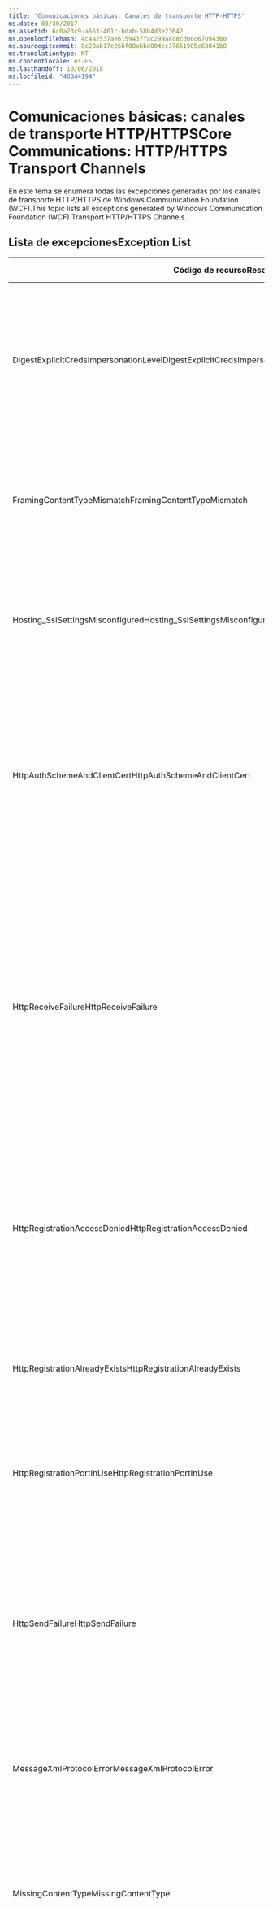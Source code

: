 ```yaml
---
title: 'Comunicaciones básicas: Canales de transporte HTTP-HTTPS'
ms.date: 03/30/2017
ms.assetid: 6c0a23c9-a663-461c-bdab-58b4d3e23642
ms.openlocfilehash: 4c4a2537ae615943ffac299a8c8cd00c67094360
ms.sourcegitcommit: 8c28ab17c26bf08abbd004cc37651985c68841b8
ms.translationtype: MT
ms.contentlocale: es-ES
ms.lasthandoff: 10/06/2018
ms.locfileid: "48844194"
---
```

# <a name="core-communications-httphttps-transport-channels"></a><span data-ttu-id="20e19-102">Comunicaciones básicas: canales de transporte HTTP/HTTPS</span><span class="sxs-lookup"><span data-stu-id="20e19-102">Core Communications: HTTP/HTTPS Transport Channels</span></span>
<span data-ttu-id="20e19-103">En este tema se enumera todas las excepciones generadas por los canales de transporte HTTP/HTTPS de Windows Communication Foundation (WCF).</span><span class="sxs-lookup"><span data-stu-id="20e19-103">This topic lists all exceptions generated by Windows Communication Foundation (WCF) Transport HTTP/HTTPS Channels.</span></span>  
  
## <a name="exception-list"></a><span data-ttu-id="20e19-104">Lista de excepciones</span><span class="sxs-lookup"><span data-stu-id="20e19-104">Exception List</span></span>  
  
|<span data-ttu-id="20e19-105">Código de recurso</span><span class="sxs-lookup"><span data-stu-id="20e19-105">Resource Code</span></span>|<span data-ttu-id="20e19-106">Cadena de recurso</span><span class="sxs-lookup"><span data-stu-id="20e19-106">Resource String</span></span>|  
|-------------------|---------------------|  
|<span data-ttu-id="20e19-107">DigestExplicitCredsImpersonationLevel</span><span class="sxs-lookup"><span data-stu-id="20e19-107">DigestExplicitCredsImpersonationLevel</span></span>|<span data-ttu-id="20e19-108">Se especificó el nivel de suplantación especificado.</span><span class="sxs-lookup"><span data-stu-id="20e19-108">The specified impersonation level was specified.</span></span> <span data-ttu-id="20e19-109">La autenticación implícita del HTTP solo admite el nivel de 'Suplantación' cuando se utiliza con una credencial explícita.</span><span class="sxs-lookup"><span data-stu-id="20e19-109">HTTP Digest authentication only supports the 'Impersonation' level when used with an explicit credential.</span></span>|  
|<span data-ttu-id="20e19-110">FramingContentTypeMismatch</span><span class="sxs-lookup"><span data-stu-id="20e19-110">FramingContentTypeMismatch</span></span>|<span data-ttu-id="20e19-111">El tipo de contenido especificado no lo admitió el servicio especificado.</span><span class="sxs-lookup"><span data-stu-id="20e19-111">The specified content type was not supported by the specified service.</span></span> <span data-ttu-id="20e19-112">Los enlaces de servicio y cliente puede que no coincidan.</span><span class="sxs-lookup"><span data-stu-id="20e19-112">The client and service bindings may be mismatched.</span></span>|  
|<span data-ttu-id="20e19-113">Hosting_SslSettingsMisconfigured</span><span class="sxs-lookup"><span data-stu-id="20e19-113">Hosting_SslSettingsMisconfigured</span></span>|<span data-ttu-id="20e19-114">Los valores de Secure Sockets Layer para el servicio especificado no coinciden con los de Internet Information Services.</span><span class="sxs-lookup"><span data-stu-id="20e19-114">The Secure Sockets Layer settings for the specified service do not match those of the Internet Information Services.</span></span>|  
|<span data-ttu-id="20e19-115">HttpAuthSchemeAndClientCert</span><span class="sxs-lookup"><span data-stu-id="20e19-115">HttpAuthSchemeAndClientCert</span></span>|<span data-ttu-id="20e19-116">El generador de agentes de escucha de HTTPS se configuró para que requiera un certificado de cliente y el esquema de autenticación especificado.</span><span class="sxs-lookup"><span data-stu-id="20e19-116">The HTTPS listener factory was configured to require a client certificate and the specified authentication scheme.</span></span> <span data-ttu-id="20e19-117">Sin embargo, solo se puede requerir una forma de autenticación de cliente al mismo tiempo.</span><span class="sxs-lookup"><span data-stu-id="20e19-117">However, only one form of client authentication can be required at one time.</span></span>|  
|<span data-ttu-id="20e19-118">HttpReceiveFailure</span><span class="sxs-lookup"><span data-stu-id="20e19-118">HttpReceiveFailure</span></span>|<span data-ttu-id="20e19-119">Un error ocurrido al recibir la respuesta HTTP en lo especificado.</span><span class="sxs-lookup"><span data-stu-id="20e19-119">An error occurred while receiving the HTTP response to the specified.</span></span> <span data-ttu-id="20e19-120">El enlace del extremo de servicio puede que no use el protocolo HTTP.</span><span class="sxs-lookup"><span data-stu-id="20e19-120">The service endpoint binding may not be using the HTTP protocol.</span></span> <span data-ttu-id="20e19-121">Otra posibilidad es que el servidor terminase un contexto de solicitud HTTP debido a un cierre del servicio.</span><span class="sxs-lookup"><span data-stu-id="20e19-121">Another possibility is that an HTTP request context was terminated by the server because of a service shutting down.</span></span> <span data-ttu-id="20e19-122">Vea los registros del servidor para obtener más detalles.</span><span class="sxs-lookup"><span data-stu-id="20e19-122">See the server logs for more details.</span></span>|  
|<span data-ttu-id="20e19-123">HttpRegistrationAccessDenied</span><span class="sxs-lookup"><span data-stu-id="20e19-123">HttpRegistrationAccessDenied</span></span>|<span data-ttu-id="20e19-124">HTTP no puede registrar la Dirección URL especificada.</span><span class="sxs-lookup"><span data-stu-id="20e19-124">HTTP cannot register the specified URL.</span></span> <span data-ttu-id="20e19-125">El proceso no tiene derechos de acceso a este espacio de nombres (consulte [Namespace reservas, registros y enrutamiento](/windows/desktop/http/namespace-reservations-registrations-and-routing) para obtener más información).</span><span class="sxs-lookup"><span data-stu-id="20e19-125">Your process does not have access rights to this namespace (see [Namespace Reservations, Registrations, and Routing](/windows/desktop/http/namespace-reservations-registrations-and-routing) for details).</span></span>|  
|<span data-ttu-id="20e19-126">HttpRegistrationAlreadyExists</span><span class="sxs-lookup"><span data-stu-id="20e19-126">HttpRegistrationAlreadyExists</span></span>|<span data-ttu-id="20e19-127">HTTP no puede registrar la Dirección URL especificada.</span><span class="sxs-lookup"><span data-stu-id="20e19-127">HTTP cannot register the specified URL.</span></span> <span data-ttu-id="20e19-128">Otra aplicación ya registró esta dirección URL con HTTP.SYS.</span><span class="sxs-lookup"><span data-stu-id="20e19-128">Another application already registered this URL with HTTP.SYS.</span></span>|  
|<span data-ttu-id="20e19-129">HttpRegistrationPortInUse</span><span class="sxs-lookup"><span data-stu-id="20e19-129">HttpRegistrationPortInUse</span></span>|<span data-ttu-id="20e19-130">HTTP no puede registrar la dirección URL especificada porque otra aplicación está utilizando el puerto TCP especificado.</span><span class="sxs-lookup"><span data-stu-id="20e19-130">HTTP cannot register the specified URL because the specified TCP port is being used by another application.</span></span>|  
|<span data-ttu-id="20e19-131">HttpSendFailure</span><span class="sxs-lookup"><span data-stu-id="20e19-131">HttpSendFailure</span></span>|<span data-ttu-id="20e19-132">Un error producido al realizar la solicitud HTTP a los especificados.</span><span class="sxs-lookup"><span data-stu-id="20e19-132">An error occurred while making the HTTP request to the specified.</span></span> <span data-ttu-id="20e19-133">Asegúrese de que la causa no es la no coincidencia de los enlaces de seguridad.</span><span class="sxs-lookup"><span data-stu-id="20e19-133">Ensure that the cause is not a security binding mismatch.</span></span> <span data-ttu-id="20e19-134">Asegúrese también de que el servicio no se configura para Secure Sockets Layer.</span><span class="sxs-lookup"><span data-stu-id="20e19-134">Also ensure that the service is not configured for Secure Sockets Layer.</span></span>|  
|<span data-ttu-id="20e19-135">MessageXmlProtocolError</span><span class="sxs-lookup"><span data-stu-id="20e19-135">MessageXmlProtocolError</span></span>|<span data-ttu-id="20e19-136">Un problema se produjo con el XML que se recibió de la red.</span><span class="sxs-lookup"><span data-stu-id="20e19-136">A problem occurred with the XML that was received from the network.</span></span> <span data-ttu-id="20e19-137">Vea la excepción interna para obtener más detalles.</span><span class="sxs-lookup"><span data-stu-id="20e19-137">See the inner exception for more details.</span></span>|  
|<span data-ttu-id="20e19-138">MissingContentType</span><span class="sxs-lookup"><span data-stu-id="20e19-138">MissingContentType</span></span>|<span data-ttu-id="20e19-139">El receptor devolvió un error que indica que el tipo de contenido faltaba en la solicitud a los especificados.</span><span class="sxs-lookup"><span data-stu-id="20e19-139">The receiver returned an error that indicates that the content type was missing on the request to the specified.</span></span> <span data-ttu-id="20e19-140">Consulte la excepción interna para obtener más información.</span><span class="sxs-lookup"><span data-stu-id="20e19-140">See the inner exception for more information.</span></span>|  
|<span data-ttu-id="20e19-141">ProxyAuthenticationLevelMismatch</span><span class="sxs-lookup"><span data-stu-id="20e19-141">ProxyAuthenticationLevelMismatch</span></span>|<span data-ttu-id="20e19-142">La credencial de autenticación del proxy HTTP especificó un requisito de autenticación mutua que es más estricto que el requisito para la autenticación del servidor de destino.</span><span class="sxs-lookup"><span data-stu-id="20e19-142">The HTTP proxy authentication credential specified a mutual authentication requirement that is stricter than the requirement for the target server authentication.</span></span>|  
|<span data-ttu-id="20e19-143">ProxyImpersonationLevelMismatch</span><span class="sxs-lookup"><span data-stu-id="20e19-143">ProxyImpersonationLevelMismatch</span></span>|<span data-ttu-id="20e19-144">La credencial de autenticación del proxy HTTP especificó una restricción del nivel de suplantación que es más estricta que la restricción para la autenticación del servidor de destino.</span><span class="sxs-lookup"><span data-stu-id="20e19-144">The HTTP proxy authentication credential specified an impersonation level restriction that is stricter than the restriction for the target server authentication.</span></span>|  
|<span data-ttu-id="20e19-145">SecureChannelFailure</span><span class="sxs-lookup"><span data-stu-id="20e19-145">SecureChannelFailure</span></span>|<span data-ttu-id="20e19-146">Un canal seguro no se puede establecer para Secure Socket Layer/Transport Layer Security con la autoridad especificada.</span><span class="sxs-lookup"><span data-stu-id="20e19-146">A secure channel cannot be established for Secure Socket Layer/Transport Layer Security with the specified authority.</span></span>|  
|<span data-ttu-id="20e19-147">TrustFailure</span><span class="sxs-lookup"><span data-stu-id="20e19-147">TrustFailure</span></span>|<span data-ttu-id="20e19-148">No se puede establecer una relación de confianza para el canal seguro de Secure Socket Layer/Transport Layer Security con la autoridad especificada.</span><span class="sxs-lookup"><span data-stu-id="20e19-148">A trust relationship cannot be established for the Secure Socket Layer/ Transport Layer Security secure channel with the specified authority.</span></span>|  
|<span data-ttu-id="20e19-149">UseDefaultWebProxyCantBeUsedWithExplicitProxyAddress</span><span class="sxs-lookup"><span data-stu-id="20e19-149">UseDefaultWebProxyCantBeUsedWithExplicitProxyAddress</span></span>|<span data-ttu-id="20e19-150">No puede especificar una dirección proxy explícita ni UseDefaultWebProxy=true en su elemento HttpTransportBinding.</span><span class="sxs-lookup"><span data-stu-id="20e19-150">You cannot specify an explicit proxy address as well as UseDefaultWebProxy=true in your HttpTransportBinding element.</span></span>|
